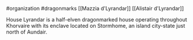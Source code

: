#organization #dragonmarks [[Mazzia d'Lyrandar]] [[Alistair d'Lyrandar]]

House Lyrandar is a half-elven dragonmarked house operating throughout Khorvaire with its enclave located on Stormhome, an island city-state just north of Aundair.

